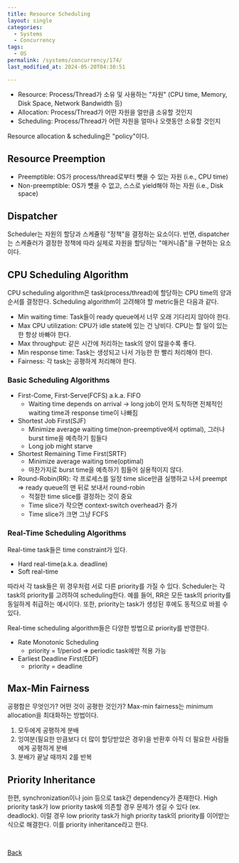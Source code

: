 ```yaml
---
title: Resource Scheduling
layout: single
categories:
  - Systems
  - Concurrency
tags:
  - OS
permalink: /systems/concurrency/174/
last_modified_at: 2024-05-20T04:30:51

---
```


* Resource: Process/Thread가 소유 및 사용하는 "자원" (CPU time, Memory, Disk Space, Network Bandwidth 등)
* Allocation: Process/Thread가 어떤 자원을 얼만큼 소유할 것인지
* Scheduling: Process/Thread가 어떤 자원을 얼마나 오랫동안 소유할 것인지

Resource allocation & scheduling은 "policy"이다.

## Resource Preemption

* Preemptible: OS가 process/thread로부터 뺏을 수 있는 자원 (i.e., CPU time)
* Non-preemptible: OS가 뻇을 수 없고, 스스로 yield해야 하는 자원 (i.e., Disk space)

## Dispatcher

Scheduler는 자원의 할당과 스케쥴링 "정책"을 결정하는 요소이다.
반면, dispatcher는 스케쥴러가 결정한 정책에 따라 실제로 자원을 할당하는 "매커니즘"을 구현하는 요소이다.

## CPU Scheduling Algorithm

CPU scheduling algorithm은 task(process/thread)에 할당하는 CPU time의 양과 순서를 결정한다.
Scheduling algorithm이 고려해야 할 metric들은 다음과 같다.
* Min waiting time: Task들이 ready queue에서 너무 오래 기다리지 않아야 한다.
* Max CPU utilization: CPU가 idle state에 있는 건 낭비다. CPU는 할 일이 있는 한 항상 바빠야 한다.
* Max throughput: 같은 시간에 처리하는 task의 양이 많을수록 좋다.
* Min response time: Task는 생성되고 나서 가능한 한 빨리 처리해야 한다.
* Fairness: 각 task는 공평하게 처리해야 한다.

### Basic Scheduling Algorithms

* First-Come, First-Serve(FCFS) a.k.a. FIFO
    * Waiting time depends on arrival -> long job이 먼저 도착하면 전체적인 waiting time과 response time이 나빠짐
* Shortest Job First(SJF)
    * Minimize average waiting time(non-preemptive에서 optimal), 그러나 burst time을 예측하기 힘들다
    * Long job might starve
* Shortest Remaining Time First(SRTF)
    * Minimize average waiting time(optimal)
    * 마찬가지로 burst time을 예측하기 힘들어 실용적이지 않다.
* Round-Robin(RR): 각 프로세스를 일정 time slice만큼 실행하고 나서 preempt => ready queue의 맨 뒤로 보내서 round-robin
    * 적절한 time slice를 결정하는 것이 중요
    * Time slice가 작으면 context-switch overhead가 증가
    * Time slice가 크면 그냥 FCFS

### Real-Time Scheduling Algorithms

Real-time task들은 time constraint가 있다.
* Hard real-time(a.k.a. deadline)
* Soft real-time

따라서 각 task들은 위 경우처럼 서로 다른 priority를 가질 수 있다.
Scheduler는 각 task의 priority를 고려하여 scheduling한다.
예를 들어, RR은 모든 task의 priority를 동일하게 취급하는 예시이다.
또한, priority는 task가 생성된 후에도 동적으로 바뀔 수 있다.

Real-time scheduling algorithm들은 다양한 방법으로 priority를 반영한다.
* Rate Monotonic Scheduling
    * priority = 1/period => periodic task에만 적용 가능
* Earliest Deadline First(EDF)
    * priority = deadline

## Max-Min Fairness

공평함은 무엇인가? 어떤 것이 공평한 것인가?
Max-min fairness는 minimum allocation을 최대화하는 방법이다.

1. 모두에게 공평하게 분배
2. 잉여분(필요한 만큼보다 더 많이 할당받았은 경우)을 반환후 아직 더 필요한 사람들에게 공평하게 분배
3. 분배가 끝날 때까지 2를 반복

## Priority Inheritance

한편, synchronization이나 join 등으로 task간 dependency가 존재한다.
High priority task가 low priority task에 의존할 경우 문제가 생길 수 있다 (ex. deadlock).
이럴 경우 low priority task가 high priority task의 priority를 이어받는 식으로 해결한다.
이를 priority inheritance라고 한다.

<br>

[Back](/systems/concurrency/)